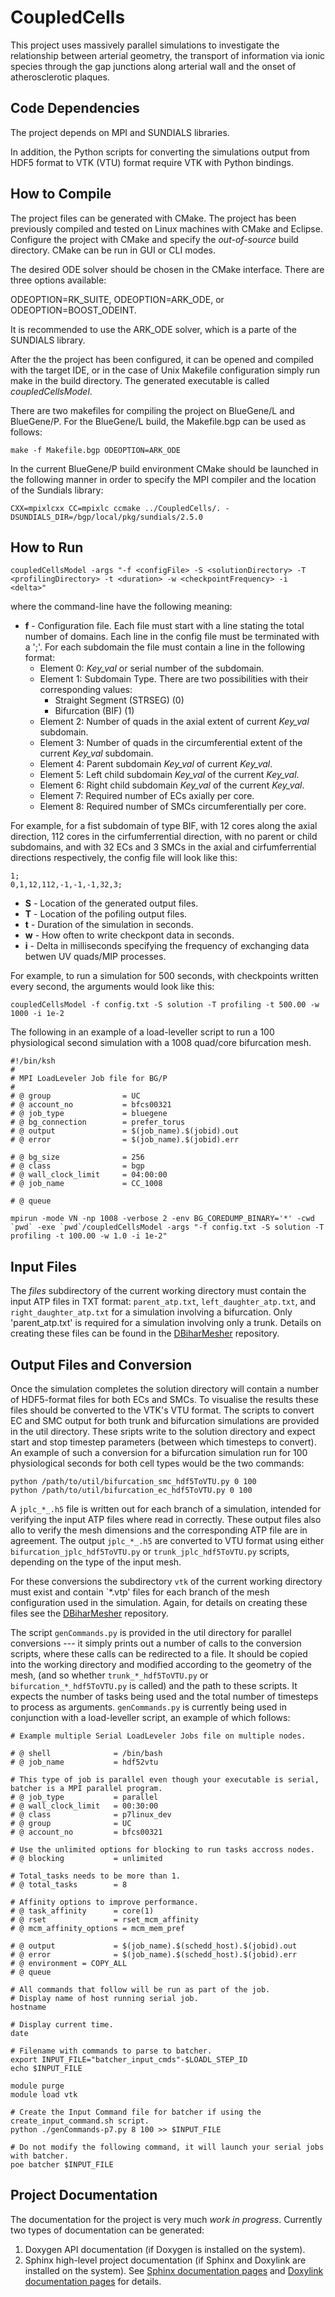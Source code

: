CoupledCells
============

This project uses massively parallel simulations to investigate the relationship
between arterial geometry, the transport of information via ionic
species through the gap junctions along arterial wall and the onset of
atherosclerotic plaques.

Code Dependencies
-----------------

The project depends on MPI and SUNDIALS libraries.

In addition, the Python scripts for converting the simulations output from HDF5 format
to VTK (VTU) format require VTK with Python bindings.


How to Compile
--------------

The project files can be generated with CMake. The project has been previously compiled and tested
on Linux machines with CMake and Eclipse. Configure the project with CMake and specify the *out-of-source* build
directory. CMake can be run in GUI or CLI modes.

The desired ODE solver should be chosen in the CMake interface. There are three options available:

ODEOPTION=RK_SUITE, ODEOPTION=ARK_ODE, or ODEOPTION=BOOST_ODEINT.

It is recommended to use the ARK_ODE solver, which is a parte of the SUNDIALS library.

After the the project has been configured, it can be opened and compiled with
the target IDE, or in the case of Unix Makefile configuration simply run make in
the build directory. The generated executable is called *coupledCellsModel*.

There are two makefiles for compiling the project on BlueGene/L and BlueGene/P. For the BlueGene/L build, the
Makefile.bgp can be used as follows:

    make -f Makefile.bgp ODEOPTION=ARK_ODE

In the current BlueGene/P build environment CMake should be launched in the following manner in order to 
specify the MPI compiler and the location of the Sundials library:

    CXX=mpixlcxx CC=mpixlc ccmake ../CoupledCells/. -DSUNDIALS_DIR=/bgp/local/pkg/sundials/2.5.0

How to Run
----------

    coupledCellsModel -args "-f <configFile> -S <solutionDirectory> -T <profilingDirectory> -t <duration> -w <checkpointFrequency> -i <delta>"

 where the command-line have the following meaning:

* **f** - Configuration file. Each file must start with a line stating the total
  number of domains. Each line in the config file must be terminated with a ';'.
  For each subdomain the file must contain a line in the following format:
    * Element 0: *Key_val* or serial number of the subdomain.
    * Element 1: Subdomain Type. There are two possibilities with their corresponding values:
        + Straight Segment (STRSEG) (0)
		+ Bifurcation (BIF) (1)
    * Element 2: Number of quads in the axial extent of current *Key_val* subdomain.
    * Element 3: Number of quads in the circumferential extent of the current
      *Key_val* subdomain.
    * Element 4: Parent subdomain *Key_val* of current *Key_val*.
    * Element 5: Left child subdomain *Key_val* of the current *Key_val*.
    * Element 6: Right child subdomain *Key_val* of the current *Key_val*.
    * Element 7: Required number of ECs axially per core.
    * Element 8: Required number of SMCs circumferentially per core.

For example, for a fist subdomain of type BIF, with 12 cores along the axial
direction, 112 cores in the cirfumferrential direction, with no parent or child
subdomains, and with 32 ECs and 3 SMCs in the axial and cirfumferrential
directions respectively, the config file will look like
this:

    1;
    0,1,12,112,-1,-1,-1,32,3;

* **S** - Location of the generated output files.
* **T** - Location of the pofiling output files.
* **t** - Duration of the simulation in seconds.
* **w** - How often to write checkpont data in seconds.
* **i** - Delta in milliseconds specifying the frequency of exchanging data betwen
  UV quads/MIP processes.

For example, to run a simulation for 500 seconds, with checkpoints written every
second, the arguments would look like this:

    coupledCellsModel -f config.txt -S solution -T profiling -t 500.00 -w 1000 -i 1e-2

The following in an example of a load-leveller script to run a 100 physiological second
simulation with a 1008 quad/core bifurcation mesh.

	#!/bin/ksh
	#
	# MPI LoadLeveler Job file for BG/P
	#
	# @ group                = UC
	# @ account_no           = bfcs00321
	# @ job_type             = bluegene
	# @ bg_connection        = prefer_torus
	# @ output               = $(job_name).$(jobid).out
	# @ error                = $(job_name).$(jobid).err

	# @ bg_size              = 256
	# @ class                = bgp
	# @ wall_clock_limit     = 04:00:00
	# @ job_name             = CC_1008
	
	# @ queue
	
	mpirun -mode VN -np 1008 -verbose 2 -env BG_COREDUMP_BINARY='*' -cwd `pwd` -exe `pwd`/coupledCellsModel -args "-f config.txt -S solution -T profiling -t 100.00 -w 1.0 -i 1e-2"



Input Files
-----------

The *files* subdirectory of the current working directory must contain the input
ATP files in TXT format: `parent_atp.txt`, `left_daughter_atp.txt`, and `right_daughter_atp.txt`
for a simulation involving a bifurcation. Only 'parent_atp.txt' is required for a simulation
involving only a trunk. Details on creating these files can be found in the
[DBiharMesher](https://github.com/BlueFern/DBiharMesher) repository.

Output Files and Conversion
---------------------------

Once the simulation completes the solution directory will contain a number of HDF5-format files for
both ECs and SMCs. To visualise the results these files should be converted to the VTK's VTU format.
The scripts to convert EC and SMC output for both trunk and bifurcation simulations are provided in
the util directory. These sripts write to the solution directory and expect start and stop timestep
parameters (between which timesteps to convert). An example of such a conversion for a bifurcation
simulation run for 100 physiological seconds for both cell types would be the two commands:

	python /path/to/util/bifurcation_smc_hdf5ToVTU.py 0 100
	python /path/to/util/bifurcation_ec_hdf5ToVTU.py 0 100

A `jplc_*_.h5` file is written out for each branch of a simulation, intended for verifying the
input ATP files where read in correctly. These output files also allo to verify the mesh
dimensions and the corresponding ATP file are in agreement. The output `jplc_*_.h5` are
converted to VTU format using either `bifurcation_jplc_hdf5ToVTU.py` or `trunk_jplc_hdf5ToVTU.py`
scripts, depending on the type of the input mesh.

For these conversions the subdirectory `vtk` of the current working directory must exist and 
contain `*.vtp' files for each branch of the mesh configuration used in the simulation. Again,
for details on creating these files see the [DBiharMesher](https://github.com/BlueFern/DBiharMesher)
repository.

The script `genCommands.py` is provided in the util directory for parallel conversions --- it simply prints 
out a number of calls to the conversion scripts, where these calls can be redirected to a file. 
It should be copied into the working directory and modified according to the geometry of the mesh, (and so whether `trunk_*_hdf5ToVTU.py` or `bifurcation_*_hdf5ToVTU.py` is called) and the path to these scripts. It expects the
number of tasks being used and the total number of timesteps to process as arguments. `genCommands.py` is 
currently being used in conjunction with a load-leveller script, an example of which follows:

	# Example multiple Serial LoadLeveler Jobs file on multiple nodes.
	
	# @ shell              = /bin/bash
	# @ job_name           = hdf52vtu
	
	# This type of job is parallel even though your executable is serial, batcher is a MPI parallel program.
	# @ job_type           = parallel
	# @ wall_clock_limit   = 00:30:00
	# @ class              = p7linux_dev
	# @ group              = UC
	# @ account_no         = bfcs00321
	
	# Use the unlimited options for blocking to run tasks accross nodes.
	# @ blocking           = unlimited
	
	# Total_tasks needs to be more than 1.
	# @ total_tasks        = 8
	
	# Affinity options to improve performance.
	# @ task_affinity      = core(1)
	# @ rset               = rset_mcm_affinity
	# @ mcm_affinity_options = mcm_mem_pref
	
	# @ output             = $(job_name).$(schedd_host).$(jobid).out
	# @ error              = $(job_name).$(schedd_host).$(jobid).err
	# @ environment = COPY_ALL
	# @ queue
	
	# All commands that follow will be run as part of the job.
	# Display name of host running serial job.
	hostname
	
	# Display current time.
	date
	
	# Filename with commands to parse to batcher.
	export INPUT_FILE="batcher_input_cmds"-$LOADL_STEP_ID
	echo $INPUT_FILE
	
	module purge
	module load vtk
	
	# Create the Input Command file for batcher if using the create_input_command.sh script.
	python ./genCommands-p7.py 8 100 >> $INPUT_FILE
	
	# Do not modify the following command, it will launch your serial jobs with batcher.
	poe batcher $INPUT_FILE


Project Documentation
---------------------

The documentation for the project is very much *work in progress*. Currently two types of
documentation can be generated:

 1. Doxygen API documentation (if Doxygen is installed on the system).
 1. Sphinx high-level project documentation (if Sphinx and Doxylink are
 installed on the system). See [Sphinx documentation pages](http://sphinx-doc.org)
 and [Doxylink documentation pages](https://pypi.python.org/pypi/sphinxcontrib-doxylink)
 for details.
